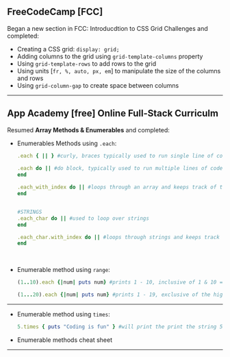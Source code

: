 ## FreeCodeCamp [FCC]
Began a new section in FCC: Introducdtion to CSS Grid Challenges and completed:
* Creating a CSS grid: `display: grid;`
* Adding columns to the grid using `grid-template-columns` property
* Using `grid-template-rows` to add rows to the grid
* Using units [`fr, %, auto, px, em`] to manipulate the size of the columns and rows
* Using `grid-column-gap` to create space between columns
_ _ _ _ 
## App Academy [free] Online Full-Stack Curriculm
Resumed __Array Methods & Enumerables__ and completed: 
* Enumerables Methods using `.each`:
    ```ruby
    .each { || } #curly, braces typically used to run single line of code
                
    .each do || #do block, typically used to run multiple lines of code
    end

    .each_with_index do || #loops through an array and keeps track of the index of each element in the array
    end


    #STRINGS
    .each_char do || #used to loop over strings
    end

    .each_char.with_index do || #loops through strings and keeps track of the index of each character
    end
    ```
<br>

* Enumerable method using `range`:
    ```ruby
    (1..10).each {|num| puts num} #prints 1 - 10, inclusive of 1 & 10 => 2 dots

    (1...20).each {|num| puts num} #prints 1 - 19, exclusive of the higest range => 3 dots
    ```
* * *
* Enumerable method using `times`:
    ```ruby
    5.times { puts "Coding is fun" } #will print the print the string 5 times
    ```
* Enumerable methods cheat sheet
* * *